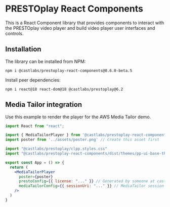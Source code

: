 # PRESTOplay React Components

This is a React Component library that provides components to interact with the PRESTOplay video player 
and build video player user interfaces and controls.

## Installation

The library can be installed from NPM:

```
npm i @castlabs/prestoplay-react-components@0.6.0-beta.5
```

Install peer dependencies:

```
npm i react@18 react-dom@18 @castlabs/prestoplay@6.2
```

## Media Tailor integration

Use this example to render the player for the AWS Media Tailor demo.

```jsx
import React from "react";

import { MediaTailorPlayer } from '@castlabs/prestoplay-react-components'
import poster from '../assets/poster.png' // Create this asset first

import "@castlabs/prestoplay/clpp.styles.css"
import "@castlabs/prestoplay-react-components/dist/themes/pp-ui-base-theme-embedded.css"

export const App = () => {
  return (
    <MediaTailorPlayer
      poster={poster}
      prestoConfig={{ license: "..." }} // Generated by someone at castLabs
      mediaTailorConfig={{ sessionUri: "..." }} // MediaTailor session URI
    />
  )
}
```
